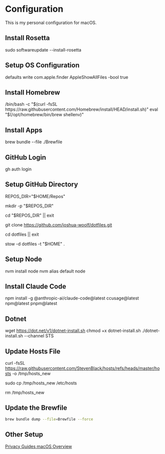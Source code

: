 # Configuration

This is my personal configuration for macOS.

## Install Rosetta

sudo softwareupdate --install-rosetta

## Setup OS Configuration

defaults write com.apple.finder AppleShowAllFiles -bool true

## Install Homebrew

/bin/bash -c "$(curl -fsSL https://raw.githubusercontent.com/Homebrew/install/HEAD/install.sh)"
eval "$(/opt/homebrew/bin/brew shellenv)"

## Install Apps

brew bundle --file ./Brewfile

## GitHub Login

gh auth login

## Setup GitHub Directory

REPOS_DIR="$HOME/Repos"

mkdir -p "$REPOS_DIR"

cd "$REPOS_DIR" || exit

git clone https://github.com/joshua-woolf/dotfiles.git

cd dotfiles || exit

stow -d dotfiles -t "$HOME" .

## Setup Node

nvm install node
nvm alias default node

## Install Claude Code

npm install -g @anthropic-ai/claude-code@latest ccusage@latest npm@latest pnpm@latest

## Dotnet

wget https://dot.net/v1/dotnet-install.sh
chmod +x dotnet-install.sh
./dotnet-install.sh --channel STS

## Update Hosts File

curl -fsSL https://raw.githubusercontent.com/StevenBlack/hosts/refs/heads/master/hosts -o /tmp/hosts_new

sudo cp /tmp/hosts_new /etc/hosts

rm /tmp/hosts_new

## Update the Brewfile

```bash
brew bundle dump --file=Brewfile --force
```

## Other Setup

[Privacy Guides macOS Overview](https://www.privacyguides.org/en/os/macos-overview/)
